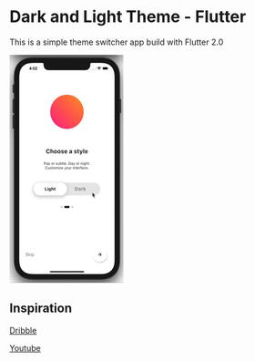 # Dark and Light Theme - Flutter

This is a simple theme switcher app build with Flutter 2.0

<img src="/demo/demo.gif" />

## Inspiration

[Dribble](https://dribbble.com/shots/5846239-Light-dark-toggle-switch-InVision-Studio)

[Youtube](https://www.youtube.com/watch?v=MnTEHs-ZP0E&list=WL&index=37&t=24s)
